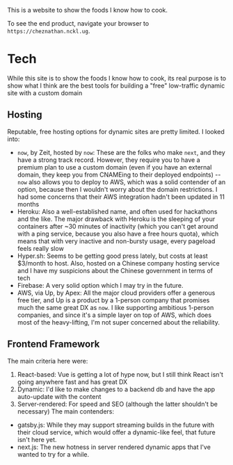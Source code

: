 This is a website to show the foods I know how to cook.


To see the end product, navigate your browser to `https://cheznathan.nckl.ug`.

# Tech
While this site is to show the foods I know how to cook, its real purpose is to show what I think are the best tools for building a "free" low-traffic dynamic site with a custom domain

## Hosting
Reputable, free hosting options for dynamic sites are pretty limited. I looked into:
- `now`, by Zeit, hosted by `now`: These are the folks who make `next`, and they have a strong track record. However, they require you to have a premium plan to use a custom domain (even if you have an external domain, they keep you from CNAMEing to their deployed endpoints)
-- `now` also allows you to deploy to AWS, which was a solid contender of an option, because then I wouldn't worry about the domain restrictions. I had some concerns that their AWS integration hadn't been updated in 11 months
- Heroku: Also a well-established name, and often used for hackathons and the like. The major drawback with Heroku is the sleeping of your containers after ~30 minutes of inactivity (which you can't get around with a ping service, because you also have a free hours quota), which means that with very inactive and non-bursty usage, every pageload feels really slow
- Hyper.sh: Seems to be getting good press lately, but costs at least $3/month to host. Also, hosted on a Chinese company hosting service and I have my suspicions about the Chinese government in terms of tech
- Firebase: A very solid option which I may try in the future.
- AWS, via Up, by Apex: All the major cloud providers offer a generous free tier, and Up is a product by a 1-person company that promises much the same great DX as `now`. I like supporting ambitious 1-person companies, and since it's a simple layer on top of AWS, which does most of the heavy-lifting, I'm not super concerned about the reliability.

## Frontend Framework
The main criteria here were:
1. React-based: Vue is getting a lot of hype now, but I still think React isn't going anywhere fast and has great DX
1. Dynamic: I'd like to make changes to a backend db and have the app auto-update with the content
1. Server-rendered: For speed and SEO (although the latter shouldn't be necessary)
The main contenders:
- gatsby.js: While they may support streaming builds in the future with their cloud service, which would offer a dynamic-like feel, that future isn't here yet.
- next.js: The new hotness in server rendered dynamic apps that I've wanted to try for a while.
